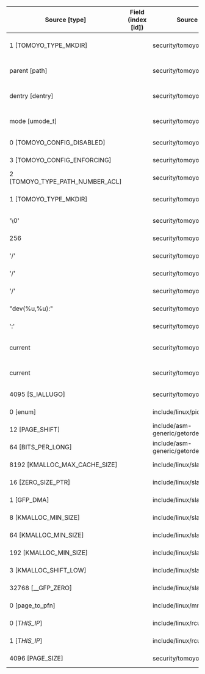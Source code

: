 | Source  [type]                  | Field (index [id]) | Source Location                   | Label at Source             |
| ------------------------------- | ------------------ | --------------------------------- | --------------------------- |
| 1 [TOMOYO_TYPE_MKDIR]           |                    | security/tomoyo/tomoyo.c:192      | operation, static, mediator |
| parent [path]                   |                    | security/tomoyo/tomoyo.c:188      | object, dynamic, input      |
| dentry [dentry]                 |                    | security/tomoyo/tomoyo.c:188      | object, dynamic, input      |
| mode [umode_t]                  |                    | security/tomoyo/tomoyo.c:188      | operation, dynamic, input   |
| 0 [TOMOYO_CONFIG_DISABLED]      |                    | security/tomoyo/file.c:702        | all, static, mediator       |
| 3 [TOMOYO_CONFIG_ENFORCING]     |                    | security/tomoyo/file.c:721        | all, static, mediator       |
| 2 [TOMOYO_TYPE_PATH_NUMBER_ACL] |                    | security/tomoyo/file.c:710        | all, static, mediator       |
| 1 [TOMOYO_TYPE_MKDIR]           |                    | security/tomoyo/file.c:708        | operation, static, mediator |
| '\0'                            |                    | security/tomoyo/realpath.c:269    | all, static, mediator       |
| 256                             |                    | security/tomoyo/realpath.c:125    | all, static, mediator       |
| '/'                             |                    | security/tomoyo/realpath.c:158    | all, static, mediator       |
| '/'                             |                    | security/tomoyo/realpath.c:127    | all, static, mediator       |
| '/'                             |                    | security/tomoyo/realpath.c:130    | all, static, mediator       |
| "dev(%u,%u):"                   |                    | security/tomoyo/realpath.c:185    | all, static, mediator       |
| ':'                             |                    | security/tomoyo/realpath.c:203    | all, static, mediator       |
| current                         |                    | security/tomoyo/common.h:1139     | subject, dynamic, external  |
| current                         |                    | security/tomoyo/common.h:1124     | subject, dynamic, external  |
| 4095 [S_IALLUGO]                |                    | security/tomoyo/tomoyo.c:364      | all, static, external       |
| 0 [enum]                        |                    | include/linux/pid.h:6             | all, static, external       |
| 12 [PAGE_SHIFT]                 |                    | include/asm-generic/getorder.h:18 | all, static, external       |
| 64 [BITS_PER_LONG]              |                    | include/asm-generic/getorder.h:19 | all, static, external       |
| 8192 [KMALLOC_MAX_CACHE_SIZE]   |                    | include/linux/slab.h:415          | all, static, external       |
| 16 [ZERO_SIZE_PTR]              |                    | include/linux/slab.h:422          | all, static, external       |
| 1 [GFP_DMA]                     |                    | include/linux/slab.h:418          | all, static, external       |
| 8 [KMALLOC_MIN_SIZE]            |                    | include/linux/slab.h:252          | all, static, external       |
| 64 [KMALLOC_MIN_SIZE]           |                    | include/linux/slab.h:255          | all, static, external       |
| 192 [KMALLOC_MIN_SIZE]          |                    | include/linux/slab.h:257          | all, static, external       |
| 3 [KMALLOC_SHIFT_LOW]           |                    | include/linux/slab.h:253          | all, static, external       |
| 32768 [__GFP_ZERO]              |                    | include/linux/slab.h:578          | all, static, external       |
| 0 [page_to_pfn]                 |                    | include/linux/mm.h:951            | all, static, external       |
| 0 [_THIS_IP_]                   |                    | include/linux/rcupdate.h:418      | all, static, external       |
| 1 [_THIS_IP_]                   |                    | include/linux/rcupdate.h:423      | all, static, external       |
| 4096 [PAGE_SIZE]                |                    | security/tomoyo/common.h:1306     | all, static, external       |